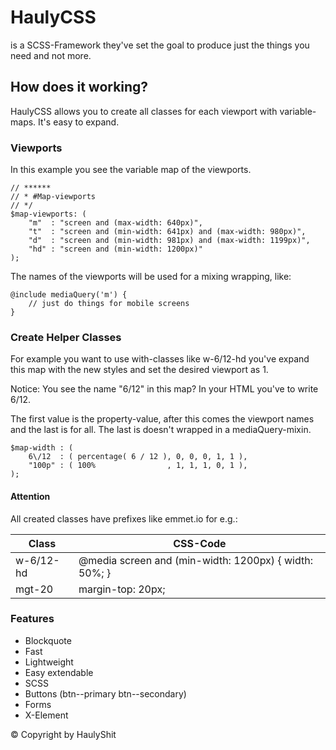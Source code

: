 # HaulyCSS
is a SCSS-Framework they've set the goal to produce just the things you need and not more.

## How does it working?
HaulyCSS allows you to create all classes for each viewport with variable-maps. It's easy to expand.

### Viewports
In this example you see the variable map of the viewports.

```
// ****** 
// * #Map-viewports
// */
$map-viewports: (
	"m"  : "screen and (max-width: 640px)",
	"t"  : "screen and (min-width: 641px) and (max-width: 980px)",
	"d"  : "screen and (min-width: 981px) and (max-width: 1199px)",
	"hd" : "screen and (min-width: 1200px)"
);
```
The names of the viewports will be used for a mixing wrapping, like:

```
@include mediaQuery('m') {
	// just do things for mobile screens
}
```

### Create Helper Classes
For example you want to use with-classes like w-6/12-hd you've expand this map with the new styles and set the desired viewport as 1.

Notice: You see the name "6\/12" in this map? In your HTML you've to write 6/12.

The first value is the property-value, after this comes the viewport names and the last is for all. The last is doesn't wrapped in a mediaQuery-mixin.

```
$map-width : (
    6\/12  : ( percentage( 6 / 12 ), 0, 0, 0, 1, 1 ),
    "100p" : ( 100%                , 1, 1, 1, 0, 1 ),
);
```

#### Attention
All created classes have prefixes like emmet.io for e.g.:

| Class        | CSS-Code                                              |
| -------------|-------------------------------------------------------|
| w-6\/12-hd   | @media screen and (min-width: 1200px) { width: 50%; } |
| mgt-20       | margin-top: 20px;                                     |

### Features
	
* Blockquote
* Fast
* Lightweight
* Easy extendable
* SCSS
* Buttons (btn--primary btn--secondary)
* Forms
* X-Element

© Copyright by HaulyShit
